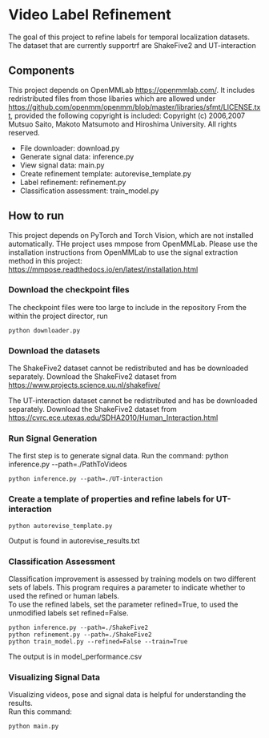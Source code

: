 # Video Label Refinement
The goal of this project to refine labels for temporal localization datasets.  The dataset that are currently supportrf are ShakeFive2 and UT-interaction

## Components
This project depends on OpenMMLab https://openmmlab.com/.  It includes redristributed files from those libaries which are allowed under https://github.com/openmm/openmm/blob/master/libraries/sfmt/LICENSE.txt, provided the following copyright is included:
Copyright (c) 2006,2007 Mutsuo Saito, Makoto Matsumoto and Hiroshima University. All rights reserved.

- File downloader: download.py
- Generate signal data: inference.py
- View signal data: main.py
- Create refinement template: autorevise_template.py
- Label refinement: refinement.py
- Classification assessment: train_model.py

## How to run
This project depends on PyTorch and Torch Vision, which are not installed automatically.  THe project uses mmpose from OpenMMLab.  Please use the installation instructions from OpenMMLab to use the signal extraction method in this project: https://mmpose.readthedocs.io/en/latest/installation.html 

### Download the checkpoint files
The checkpoint files were too large to include in the repository
From the within the project director, run
```shell
python downloader.py
```

### Download the datasets
The ShakeFive2 dataset cannot be redistributed and has be downloaded separately.
Download the ShakeFive2 dataset from https://www.projects.science.uu.nl/shakefive/

The UT-interaction dataset cannot be redistributed and has be downloaded separately.
Download the ShakeFive2 dataset from https://cvrc.ece.utexas.edu/SDHA2010/Human_Interaction.html


### Run Signal Generation
The first step is to generate signal data.  Run the command: python inference.py --path=./PathToVideos
```shell
python inference.py --path=./UT-interaction
```

### Create a template of properties and refine labels for UT-interaction
```shell
python autorevise_template.py 
```
Output is found in autorevise_results.txt

### Classification Assessment
Classification improvement is assessed by training models on two different sets of labels. 
This program requires a parameter to indicate whether to used the refined or human labels.  
To use the refined labels, set the parameter refined=True, to used the unmodified labels set refined=False.

```shell
python inference.py --path=./ShakeFive2
python refinement.py --path=./ShakeFive2
python train_model.py --refined=False --train=True
```
The output is in model_performance.csv


### Visualizing Signal Data
Visualizing videos, pose and signal data is helpful for understanding the results.  
Run this command:
```shell
python main.py
```

